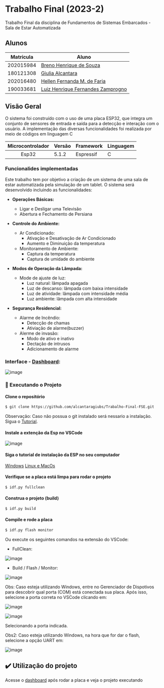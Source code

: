 # Trabalho Final (2023-2)

Trabalho Final da disciplina de Fundamentos de Sistemas Embarcados - Sala de Estar Automatizada

## Alunos

| Matrícula | Aluno                                                            |
| --------- | -----------------------------------------------------------------|
| 202015984	| [Breno Henrique de Souza](https://github.com/bhsouza)            |
| 180121308 | [Giulia Alcantara](https://github.com/alcantaragiubs)            |
| 202016480 | [Hellen Fernanda M. de Faria](https://github.com/Hellen159)      |
| 190033681 | [Luiz Henrique Fernandes Zamprogno](https://github.com/luiz-hfz) |

## Visão Geral

O sistema foi construído com o uso de uma placa ESP32, que integra um conjunto de sensores de entrada e saída para a detecção e interação com o usuário. A implementação das diversas funcionalidades foi realizada por meio de códigos em linguagem C

| Microcontrolador  | Versão | Framework |  Linguagem  |
| :---------------: | ------ | --------- | ----------- |
|      Esp32        | 5.1.2  | Espressif |      C      |

### Funcionalides implementadas

Este trabalho tem por objetivo a criação de um sistema de uma sala de estar automatizada pela simulação de um tablet. O sistema será desenvolvido incluindo as funcionalidades:

- **Operações Básicas:**
  - Ligar e Desligar uma Televisão
  - Abertura e Fechamento de Persiana
    
- **Controle do Ambiente:**
  - Ar Condicionado:
    - Ativação e Desativação de Ar Condicionado
    - Aumento e Diminuição da temperatura
  - Monitoramento de Ambiente:
    - Captura da temperatura
    - Captura de umidade do ambiente

- **Modos de Operação da Lâmpada:**
  - Mode de ajuste de luz:
     - Luz natural: lâmpada apagada
     - Luz de descanso: lâmpada com baixa intensidade
     - Luz de atividade: lâmpada com intensidade média
     - Luz ambiente: lâmpada com alta intensidade

- **Segurança Residencial:**
  - Alarme de Incêndio:
     - Detecção de chamas
     - Ativiação de alarme(buzzer) 
  - Alerme de invasão:
     - Modo de ativo e inativo
     - Dectação de intrusos
     - Adicionamento de alarme

### Interface - [Dashboard](http://thingsboard.lappis.rocks:443/dashboard/0ddfaf90-9511-11ee-bdb2-7b07ee36c1c6?publicId=d1a50d70-949f-11ee-bdb2-7b07ee36c1c6):

![image](https://github.com/FSE-2023-2/trabalho-final-2023-2-trabalho-final-fse/assets/54143767/19bd6f7e-ddd2-4818-a950-35c1f6a7ad30)


### 🔂 Executando o Projeto

#### Clone o repositório

```bash 
$ git clone https://github.com/alcantaragiubs/Trabalho-Final-FSE.git
```

Observação: Caso não possua o git instalado será nessario a instalação. Sigua o [Tutorial](https://git-scm.com/book/pt-br/v2/Começando-Instalando-o-Git).

#### Instale a extenção da Esp no VSCode

![image](https://github.com/FSE-2023-2/trabalho-final-2023-2-trabalho-final-fse/assets/54143767/8e7bb0cb-0f76-4a08-b375-53d9abfe4e10)

#### Siga o tutorial de instalação da ESP no seu computador

[Windows](https://docs.espressif.com/projects/esp-idf/en/latest/esp32/get-started/windows-setup.html)
[Linux e MacOs](https://docs.espressif.com/projects/esp-idf/en/latest/esp32/get-started/linux-macos-setup.html)

#### Verifique se a placa está limpa para rodar o projeto

```bash 
$ idf.py fullclean
```

#### Construa o projeto (build)

```bash 
$ idf.py build
```

#### Compile e rode a placa

```bash
$ idf.py flash monitor
```

Ou execute os seguintes comandos na extensão do VSCode:
- FullClean:
  
![image](https://github.com/FSE-2023-2/trabalho-final-2023-2-trabalho-final-fse/assets/54143767/1f34eba2-3a4e-41a8-b7d7-3c93c6c1b92c)

- Build / Flash / Monitor:

![image](https://github.com/FSE-2023-2/trabalho-final-2023-2-trabalho-final-fse/assets/54143767/cf60c3c6-b36b-40c0-8b31-971867682675)

Obs: Caso esteja utilizando Windows, entre no Gerenciador de Dispotivos para descobrir qual porta (COM) está conectada sua placa. Após isso, selecione a porta correta no VSCode clicando em:

![image](https://github.com/FSE-2023-2/trabalho-final-2023-2-trabalho-final-fse/assets/54143767/36e24c0e-6ea4-4d66-96fa-fe24f21f622b)

![image](https://github.com/FSE-2023-2/trabalho-final-2023-2-trabalho-final-fse/assets/54143767/d3047e76-50c5-4b8b-bb44-7512f15dfebd)

Selecionando a porta indicada.

Obs2: Caso esteja utilizando Windows, na hora que for dar o flash, selecione a opção UART em:

![image](https://github.com/FSE-2023-2/trabalho-final-2023-2-trabalho-final-fse/assets/54143767/aaf0e726-2ee0-488f-bbab-f3b6f58d7856)


## ✔️ Utilização do projeto
Acesse o [dashboard](http://thingsboard.lappis.rocks:443/dashboard/0ddfaf90-9511-11ee-bdb2-7b07ee36c1c6?publicId=d1a50d70-949f-11ee-bdb2-7b07ee36c1c6) após rodar a placa e veja o projeto executando 